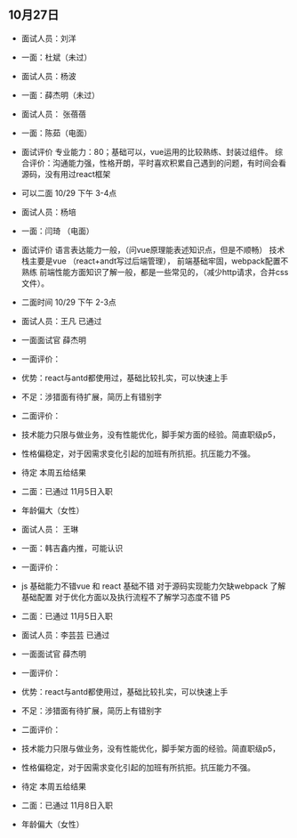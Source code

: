 ## 10月27日

- 面试人员：刘洋
- 一面：杜斌（未过）

- 面试人员：杨波
- 一面：薛杰明（未过）





- 面试人员： 张蓓蓓
- 一面：陈茹（电面）
- 面试评价 专业能力：80；基础可以，vue运用的比较熟练、封装过组件。
综合评价：沟通能力强，性格开朗，平时喜欢积累自己遇到的问题，有时间会看源码，没有用过react框架
- 可以二面 10/29 下午 3-4点


- 面试人员：杨培
- 一面：闫琦 （电面）
- 面试评价 语言表达能力一般，（问vue原理能表述知识点，但是不顺畅）
技术栈主要是vue （react+andt写过后端管理），
前端基础牢固，webpack配置不熟练
前端性能方面知识了解一般，都是一些常见的，（减少http请求，合并css文件）。
- 二面时间  10/29 下午 2-3点


- 面试人员：王凡 已通过
- 一面面试官 薛杰明
- 一面评价：
- 优势：react与antd都使用过，基础比较扎实，可以快速上手
- 不足：涉猎面有待扩展，简历上有错别字
- 二面评价： 
- 技术能力只限与做业务，没有性能优化，脚手架方面的经验。简直职级p5，
- 性格偏稳定，对于因需求变化引起的加班有所抗拒。抗压能力不强。
- 待定 本周五给结果
- 二面：已通过  11月5日入职
- 年龄偏大（女性）



- 面试人员： 王琳
- 一面：韩吉鑫内推，可能认识
- 一面评价：
- js 基础能力不错vue 和 react  基础不错 对于源码实现能力欠缺webpack 了解基础配置 对于优化方面以及执行流程不了解学习态度不错  P5
- 二面：已通过  11月5日入职


- 面试人员：李芸芸 已通过
- 一面面试官 薛杰明
- 一面评价：
- 优势：react与antd都使用过，基础比较扎实，可以快速上手
- 不足：涉猎面有待扩展，简历上有错别字
- 二面评价： 
- 技术能力只限与做业务，没有性能优化，脚手架方面的经验。简直职级p5，
- 性格偏稳定，对于因需求变化引起的加班有所抗拒。抗压能力不强。
- 待定 本周五给结果
- 二面：已通过  11月8日入职
- 年龄偏大（女性）